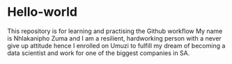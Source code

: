 # Hello-world
This repository is for learning and practising the Github workflow
My name is Nhlakanipho Zuma and I am a resilient, hardworking person with a never give up attitude hence
I enrolled on Umuzi to fulfill my dream of becoming a data scientist and work for one of the biggest companies in SA.
